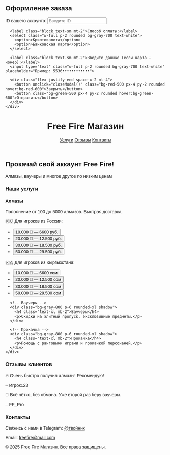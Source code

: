 <!DOCTYPE html>
<html lang="ru">
<head>
  <meta charset="UTF-8" />
  <meta name="viewport" content="width=device-width, initial-scale=1.0" />
  <title>Магазин Free Fire</title>
  <script src="https://cdn.tailwindcss.com"></script>
  <link rel="preconnect" href="https://fonts.googleapis.com">
  <link href="https://fonts.googleapis.com/css2?family=Russo+One&display=swap" rel="stylesheet">
  <style>
    body {
      font-family: 'Russo One', sans-serif;
    }
  </style>
</head>
<body class="bg-gray-900 text-white">

  <!-- Модальное окно -->
  <div id="modal" class="fixed inset-0 bg-black bg-opacity-70 flex items-center justify-center z-50 hidden">
    <div class="bg-gray-800 p-6 rounded-xl w-full max-w-md space-y-4">
      <h2 class="text-xl text-yellow-400">Оформление заказа</h2>
      <p id="product-info" class="text-white"></p>
      <label class="block text-sm">ID вашего аккаунта:</label>
      <input type="text" class="w-full p-2 rounded bg-gray-700 text-white" placeholder="Введите ID">

      <label class="block text-sm mt-2">Способ оплаты:</label>
      <select class="w-full p-2 rounded bg-gray-700 text-white">
        <option>Криптовалюта</option>
        <option>Банковская карта</option>
      </select>

      <label class="block text-sm mt-2">Введите данные (если карта — номер):</label>
      <input type="text" class="w-full p-2 rounded bg-gray-700 text-white" placeholder="Пример: 5536••••••••••••">

      <div class="flex justify-end space-x-2 mt-4">
        <button onclick="closeModal()" class="bg-red-500 px-4 py-2 rounded hover:bg-red-600">Закрыть</button>
        <button class="bg-green-500 px-4 py-2 rounded hover:bg-green-600">Отправить</button>
      </div>
    </div>
  </div>

  <!-- Header -->
  <header class="bg-gray-800 p-4 shadow-md">
    <div class="container mx-auto flex justify-between items-center">
      <h1 class="text-2xl">Free Fire Магазин</h1>
      <nav class="space-x-4">
        <a href="#services" class="hover:text-yellow-400">Услуги</a>
        <a href="#reviews" class="hover:text-yellow-400">Отзывы</a>
        <a href="#contacts" class="hover:text-yellow-400">Контакты</a>
      </nav>
    </div>
  </header>

  <!-- Hero Section -->
  <section class="text-center py-12 bg-cover bg-center" style="background-image: url('https://i.imgur.com/8T0oCOt.jpg');">
    <div class="bg-black bg-opacity-70 py-16 px-4">
      <h2 class="text-4xl mb-4">Прокачай свой аккаунт Free Fire!</h2>
      <p class="text-lg">Алмазы, ваучеры и многое другое по низким ценам</p>
    </div>
  </section>

  <!-- Services Section -->
  <section id="services" class="py-12 container mx-auto px-4">
    <h3 class="text-3xl mb-8 text-yellow-400">Наши услуги</h3>
    <div class="grid grid-cols-1 md:grid-cols-3 gap-6">
      <!-- Алмазы -->
      <div class="bg-gray-800 p-6 rounded-xl shadow">
        <h4 class="text-xl mb-2">Алмазы</h4>
        <p class="mb-4">Пополнение от 100 до 5000 алмазов. Быстрая доставка.</p>
        <div class="text-sm space-y-2">
          <p class="text-yellow-400">🇷🇺 Для игроков из России:</p>
          <ul class="list-disc list-inside">
            <li><button onclick="openModal('10.000 💎 — 6600 руб.')" class="hover:underline">10.000 💎 — 6600 руб.</button></li>
            <li><button onclick="openModal('20.000 💎 — 12.500 руб.')" class="hover:underline">20.000 💎 — 12.500 руб.</button></li>
            <li><button onclick="openModal('30.000 💎 — 18.500 руб.')" class="hover:underline">30.000 💎 — 18.500 руб.</button></li>
            <li><button onclick="openModal('50.000 💎 — 29.500 руб.')" class="hover:underline">50.000 💎 — 29.500 руб.</button></li>
          </ul>
          <p class="mt-4 text-yellow-400">🇰🇬 Для игроков из Кыргызстана:</p>
          <ul class="list-disc list-inside">
            <li><button onclick="openModal('10.000 💎 — 6600 сом')" class="hover:underline">10.000 💎 — 6600 сом</button></li>
            <li><button onclick="openModal('20.000 💎 — 12.500 сом')" class="hover:underline">20.000 💎 — 12.500 сом</button></li>
            <li><button onclick="openModal('30.000 💎 — 18.500 сом')" class="hover:underline">30.000 💎 — 18.500 сом</button></li>
            <li><button onclick="openModal('50.000 💎 — 29.500 сом')" class="hover:underline">50.000 💎 — 29.500 сом</button></li>
          </ul>
        </div>
      </div>

      <!-- Ваучеры -->
      <div class="bg-gray-800 p-6 rounded-xl shadow">
        <h4 class="text-xl mb-2">Ваучеры</h4>
        <p>Скидки на элитный пропуск, эксклюзивные предметы.</p>
      </div>

      <!-- Прокачка -->
      <div class="bg-gray-800 p-6 rounded-xl shadow">
        <h4 class="text-xl mb-2">Прокачка</h4>
        <p>Помощь с ранговыми играми и прокачкой персонажей.</p>
      </div>
    </div>
  </section>

  <!-- Reviews Section -->
  <section id="reviews" class="py-12 bg-gray-800 px-4">
    <div class="container mx-auto">
      <h3 class="text-3xl mb-8 text-yellow-400">Отзывы клиентов</h3>
      <div class="space-y-6">
        <div class="bg-gray-700 p-4 rounded-xl">
          <p>🔥 Очень быстро получил алмазы! Рекомендую!</p>
          <span class="text-sm text-gray-400">– Игрок123</span>
        </div>
        <div class="bg-gray-700 p-4 rounded-xl">
          <p>💎 Всё чётко, без обмана. Уже второй раз беру ваучеры.</p>
          <span class="text-sm text-gray-400">– FF_Pro</span>
        </div>
      </div>
    </div>
  </section>

  <!-- Contact Section -->
  <section id="contacts" class="py-12 container mx-auto px-4">
    <h3 class="text-3xl mb-8 text-yellow-400">Контакты</h3>
    <p>Свяжись с нами в Telegram: <a href="https://t.me/твойник" class="text-blue-400 underline">@твойник</a></p>
    <p>Email: <a href="mailto:freefire@mail.com" class="text-blue-400 underline">freefire@mail.com</a></p>
  </section>

  <!-- Footer -->
  <footer class="bg-gray-800 p-4 text-center">
    <p>&copy; 2025 Free Fire Магазин. Все права защищены.</p>
  </footer>

  <!-- JS -->
  <script>
    function openModal(product) {
      document.getElementById('modal').classList.remove('hidden');
      document.getElementById('product-info').textContent = 'Вы выбрали: ' + product;
    }

    function closeModal() {
      document.getElementById('modal').classList.add('hidden');
    }
  </script>
</body>
</html>
